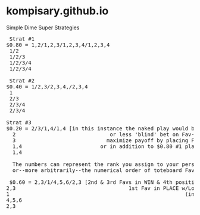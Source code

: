 # kompisary.github.io


<Html>Simple Dime Super Strategies 

<pre>
 Strat #1 
$0.80 = 1,2/1,2,3/1,2,3,4/1,2,3,4
 1/2
 1/2/3
 1/2/3/4
 1/2/3/4

 Strat #2 
$0.40 = 1/2,3/2,3,4,/2,3,4
 1
 2/3
 2/3/4
 2/3/4

Strat #3
$0.20 = 2/3/1,4/1,4 [in this instance the naked play would be a more
  2                              or less 'blind' bet on Fav-est 4 runners hoping to
  3                             maximize payoff by placing Fav in 3rd & 4th slots
  1,4                         or in addition to $0.80 #1 play to give it omph if it hits]
  1,4                                
 
  The numbers can represent the rank you assign to your personal choices 
  or--more arbitrarily--the numerical order of toteboard Favorites (or M/L) odds.

 $0.60 = 2,3/1/4,5,6/2,3 [2nd & 3rd Favs in WIN & 4th positions 
2,3                                    1st Fav in PLACE w/Longshots in SHOW]
1                                                        (in a 6 horse field)
4,5,6
2,3


</pre>


</Html>
